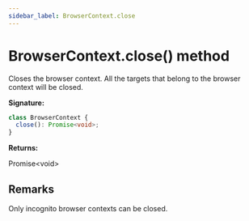 ```yaml
---
sidebar_label: BrowserContext.close
---
```


# BrowserContext.close() method

Closes the browser context. All the targets that belong to the browser context
will be closed.

**Signature:**

```typescript
class BrowserContext {
  close(): Promise<void>;
}
```

**Returns:**

Promise&lt;void&gt;

## Remarks

Only incognito browser contexts can be closed.
